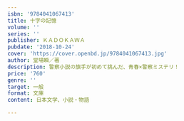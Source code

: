 ```yaml
---
isbn: '9784041067413'
title: 十字の記憶
volume: ''
series: ''
publisher: ＫＡＤＯＫＡＷＡ
pubdate: '2018-10-24'
cover: 'https://cover.openbd.jp/9784041067413.jpg'
author: 堂場瞬／著
description: 警察小説の旗手が初めて挑んだ、青春×警察ミステリ！
price: '760'
genre: ''
target: 一般
format: 文庫
content: 日本文学、小説・物語

---
```

